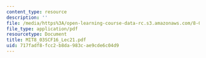 ```yaml
---
content_type: resource
description: ''
file: /media/https%3A/open-learning-course-data-rc.s3.amazonaws.com/8-03sc-physics-iii-vibrations-and-waves-fall-2016/717fadf8fcc2b8da983cae9cde6c04d9_MIT8_03SCF16_Lec21.pdf
file_type: application/pdf
resourcetype: Document
title: MIT8_03SCF16_Lec21.pdf
uid: 717fadf8-fcc2-b8da-983c-ae9cde6c04d9
---
```

